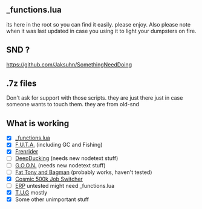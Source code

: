 ## _functions.lua
its here in the root so you can find it easily.
please enjoy.
Also please note when it was last updated in case you using it to light your dumpsters on fire.

## SND ?
https://github.com/Jaksuhn/SomethingNeedDoing

## .7z files
Don't ask for support with those scripts.  they are just there just in case someone wants to touch them. they are from old-snd

## What is working
 - [x] [_functions.lua](https://raw.githubusercontent.com/McVaxius/dhogsbreakfeast/refs/heads/main/_functions.lua)
 - [x] [F.U.T.A.](https://github.com/McVaxius/dhogsbreakfeast/tree/main/AutoRetainer%20Companions/F.U.T.A) (including GC and Fishing)
 - [x] [Frenrider](https://github.com/McVaxius/dhogsbreakfeast/tree/main/Dungeons%20and%20Multiboxing/frenrider)
 - [ ] [DeepDucking](https://github.com/McVaxius/dhogsbreakfeast/tree/main/Dungeons%20and%20Multiboxing/Deep%20Ducking) (needs new nodetext stuff)
 - [ ] [G.O.O.N.](https://github.com/McVaxius/dhogsbreakfeast/tree/main/Dungeons%20and%20Multiboxing/G.O.O.N) (needs new nodetext stuff)
 - [ ] [Fat Tony and Bagman](https://github.com/McVaxius/dhogsbreakfeast/tree/main/AutoRetainer%20Companions/Fat%20Tony) (probably works, haven't tested)
 - [x] [Cosmic 500k Job Switcher](https://raw.githubusercontent.com/McVaxius/dhogsbreakfeast/refs/heads/main/Gathering/cosmic500k_McVaxius.lua)
 - [ ] [ERP](https://github.com/McVaxius/dhogsbreakfeast/tree/main/ERP) untested might need _functions.lua
 - [x] [T.U.G](https://github.com/McVaxius/dhogsbreakfeast/tree/main/T.U.G.%C2%A0) mostly
 - [x] Some other unimportant stuff
